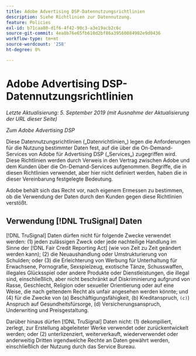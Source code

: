 ```yaml
---
title: Adobe Advertising DSP-Datennutzungsrichtlinien
description: Siehe Richtlinien zur Datennutzung.
feature: Policies
exl-id: b71caa80-d1f6-4f42-90c3-a3e19acb2c6c
source-git-commit: 4ea8b76e65fb610d2bf86a39560084902e9d0436
workflow-type: tm+mt
source-wordcount: '258'
ht-degree: 0%

---
```


# Adobe Advertising DSP-Datennutzungsrichtlinien

*Letzte Aktualisierung: 5. September 2019 (mit Ausnahme der Aktualisierung der URL dieser Seite)*

*Zum Adobe Advertising DSP*

Diese Datennutzungsrichtlinien („Datenrichtlinien„) legen die Anforderungen für die Nutzung bestimmter Daten fest, auf die über die On-Demand-Services von Adobe für Advertising DSP („Services„) zugegriffen wird. Diese Richtlinien werden durch Verweis in den Vertrag zwischen Adobe und dem Kunden über die On-Demand-Services aufgenommen. Begriffe, die in diesen Richtlinien verwendet, aber hier nicht definiert werden, haben die in dieser Vereinbarung festgelegte Bedeutung.

Adobe behält sich das Recht vor, nach eigenem Ermessen zu bestimmen, ob die Verwendung der Daten durch den Kunden gegen diese Richtlinien verstößt.

## Verwendung [!DNL TruSignal] Daten

[!DNL TruSignal] Daten dürfen nicht für folgende Zwecke verwendet werden: (1) jeden zulässigen Zweck oder jede nachteilige Handlung im Sinne der [!DNL Fair Credit Reporting Act] (wie von Zeit zu Zeit geändert werden kann); (2) die Neuaushandlung oder Umstrukturierung von Schulden; oder (3) die Erleichterung von Werbung für Unterhaltung für Erwachsene, Pornografie, Sexspielzeug, exotische Tänze, Schusswaffen, illegales Glücksspiel oder andere Produkte oder Dienstleistungen, die illegal sind, einschließlich, aber nicht beschränkt auf Diskriminierung aufgrund von Rasse, Geschlecht, Religion oder sexueller Orientierung oder auf eine Weise, die nach geltendem Recht als unfair angesehen werden könnte; und (4) für die Zwecke von (a) Beschäftigungsfähigkeit, (b) Kreditanspruch, `(c)`) Anspruch auf Gesundheitsfürsorge, (d) Versicherungsanspruch, Underwriting und Preisgestaltung.<!-- I used backticks in the previous sentence to prevent ( c ) from displaying as a copyright symbol. I think the OS does that. Using HTML code for the parentheses doesn't prevent it. -->

Darüber hinaus dürfen [!DNL TruSignal] Daten nicht: (1) dekompiliert, zerlegt, zur Erstellung abgeleiteter Werke verwendet oder zurückentwickelt werden; oder (2) unterlizenziert, weiterverkauft, wiederverwendet oder anderweitig Dritten irgendwelche Rechte an Daten gewährt werden, einschließlich der Nutzung durch das Service Bureau.

